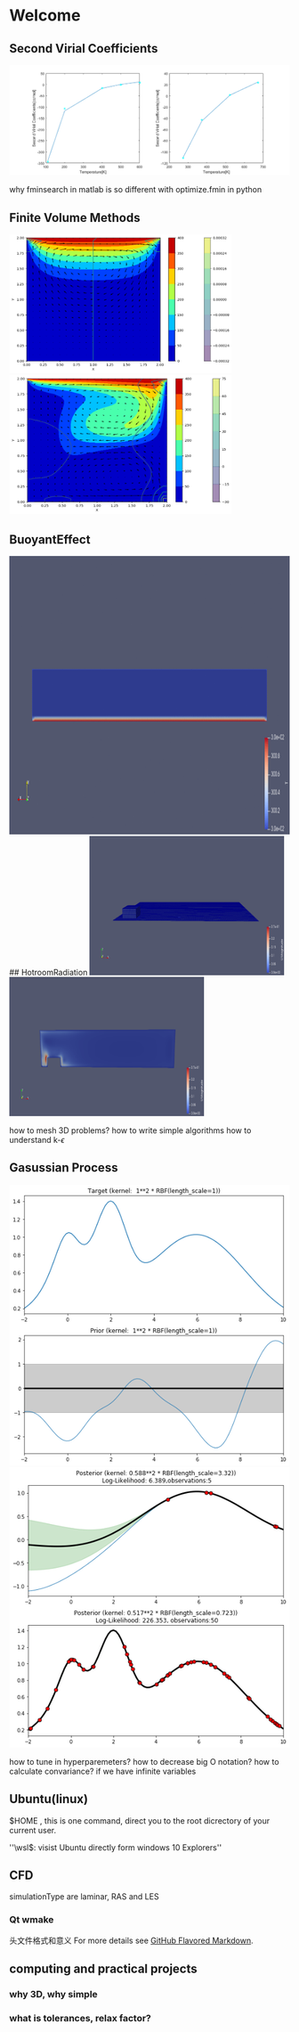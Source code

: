 # Welcome

## Second Virial Coefficients
![](images/SecondVirial.png)

why fminsearch in matlab is so different with optimize.fmin in python

## Finite Volume Methods
<img src="images/1000vsmall.png" alt="alt text" width="400" height="250" class="center"><img src="images/1000.png" alt="alt text" width="400" height="250" class="center">

## BuoyantEffect
<img src="images/ezgif-2-09c37c986467.gif" alt="alt text" width="1200" height="500" class="center">
## HotroomRadiation
<img src="images/initial.png" alt="alt text" width="350" height="250" class="center"><img src="images/steady.png" alt="alt text" width="350" height="250" class="center">

how to mesh 3D problems?
how to write simple algorithms
how to understand k-$\epsilon$

## Gasussian Process
![](images/gptarget.png)
![](images/gpoptimization.png)

how to tune in hyperparemeters?
how to decrease big O notation?
how to calculate convariance? if we have infinite variables

## Ubuntu(linux)
$HOME , this is one command, direct you to the root dicrectory of your current user.

''\\wsl$\: visist Ubuntu directly form windows 10 Explorers''

## CFD
simulationType are laminar, RAS and LES

### Qt wmake

头文件格式和意义
For more details see [GitHub Flavored Markdown](https://guides.github.com/features/mastering-markdown/).
## computing and practical projects

### why 3D, why simple
### what is tolerances, relax factor?
